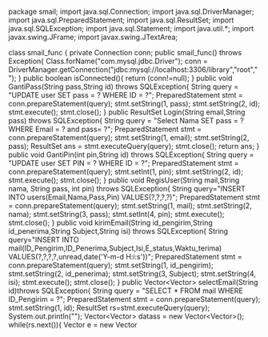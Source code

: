package smail;
import java.sql.Connection;
import java.sql.DriverManager;
import java.sql.PreparedStatement;
import java.sql.ResultSet;
import java.sql.SQLException;
import java.sql.Statement;
import java.util.*;
import javax.swing.JFrame;
import javax.swing.JTextArea;

class smail_func {
	private Connection conn;
	public smail_func() throws Exception{
		Class.forName("com.mysql.jdbc.Driver");
		conn = DriverManager.getConnection("jdbc:mysql://localhost:3306/library","root","");
	}
	public boolean isConnected(){
		return (conn!=null);
	}
	public void GantiPass(String pass,String id) throws SQLException{
		String query = "UPDATE user SET pass = ? WHERE ID = ?";
		PreparedStatement stmt = conn.prepareStatement(query);
		stmt.setString(1, pass);
		stmt.setString(2, id);
		stmt.execute();
		stmt.close();
	}
	public ResultSet Login(String email,String pass) throws SQLException{
		String query = "Select Nama SET pass = ? WHERE Email = ? and pass= ?";
		PreparedStatement stmt = conn.prepareStatement(query);
		stmt.setString(1, email);
		stmt.setString(2, pass);
		ResultSet ans = stmt.executeQuery(query);
		stmt.close();
		return ans;
	}
	public void GantiPin(int pin,String id) throws SQLException{
		String query = "UPDATE user SET PIN = ? WHERE ID = ?";
		PreparedStatement stmt = conn.prepareStatement(query);
		stmt.setInt(1, pin);
		stmt.setString(2, id);
		stmt.execute();
		stmt.close();
	}
	public void RegisUser(String mail,String nama, String pass, int pin) throws SQLException{
		String query="INSERT INTO users(Email,Nama,Pass,Pin) VALUES(?,?,?,?)";
		PreparedStatement stmt = conn.prepareStatement(query);
		stmt.setString(1, mail);
		stmt.setString(2, nama);
		stmt.setString(3, pass);
		stmt.setInt(4, pin);
		stmt.execute();
		stmt.close();
	}
	public void kirimEmail(String id_pengirim,String id_penerima,String Subject,String isi) throws SQLException{
		String query="INSERT INTO mail(ID_Pengirim,ID_Penerima,Subject,Isi,E_status,Waktu_terima) VALUES(?,?,?,?,unread,date('Y-m-d H:i:s'))";
		PreparedStatement stmt = conn.prepareStatement(query);
		stmt.setString(1, id_pengirim);
		stmt.setString(2, id_penerima);
		stmt.setString(3, Subject);
		stmt.setString(4, isi);
		stmt.execute();
		stmt.close();
	}
	public Vector<Vector<Object>> selectEmail(String id)throws SQLException{
		String query = "SELECT * FROM mail WHERE ID_Pengirim = ?";
		PreparedStatement stmt = conn.prepareStatement(query);
		stmt.setString(1, id);
		ResultSet rs=stmt.executeQuery(query);
		System.out.println("");
		Vector<Vector<Object>> datass = new Vector<Vector<Object>>();
		while(rs.next()){
			Vector<Object> e = new Vector<Object>();
			e.add(rs.getString("ID_Pengirim"));
			e.add(rs.getString("Subjects"));
			e.add(rs.getString("isi"));
			e.add(rs.getString("E_status"));
			e.add(rs.getString("Waktu_terima"));
			datass.add(e);
		}
		stmt.close();
		return datass;
	}
	public Vector<Vector<Object>> searchEmailInbox(String id)throws SQLException{
		String query = "SELECT * FROM books WHERE "
				+ "(ID_Pengirim = ?)or(ID_Pengirim = ?)or(ID_Pengirim = ?)or(ID_Pengirim = ?)or"
				+ "(Subject = ?)or(Subject = ?)or(Subject = ?)or(Subject = ?)or"
				+ "(isi = ?)or(isi = ?)or(isi = ?)or(isi = ?)";
		String search1 = "%"+id;
		String search2 = "%"+id+"%";
		String search3 = id+"%";
		String search4 = id;
		PreparedStatement stmt = conn.prepareStatement(query);
		stmt.setString(1, search1);
		stmt.setString(2, search2);
		stmt.setString(3, search3);
		stmt.setString(4, search4);
		stmt.setString(5, search1);
		stmt.setString(6, search2);
		stmt.setString(7, search3);
		stmt.setString(8, search4);
		stmt.setString(9, search1);
		stmt.setString(10, search2);
		stmt.setString(11, search3);
		stmt.setString(12, search4);
		ResultSet rs=stmt.executeQuery(query);
		System.out.println("");
		Vector<Vector<Object>> datass = new Vector<Vector<Object>>();
		while(rs.next()){
			Vector<Object> e = new Vector<Object>();
			e.add(rs.getString("ID_Pengirim"));
			e.add(rs.getString("Subjects"));
			e.add(rs.getString("isi"));
			e.add(rs.getString("E_status"));
			e.add(rs.getString("Waktu_terima"));
			datass.add(e);
		}
		stmt.close();
		return datass;
	}
	public Vector<Vector<Object>> searchEmailSent(String id)throws SQLException{
		String query = "SELECT * FROM books WHERE "
				+ "(ID_Penerima = ?)or(ID_Penerima = ?)or(ID_Penerima = ?)or(ID_Penerima = ?)or"
				+ "(Subject = ?)or(Subject = ?)or(Subject = ?)or(Subject = ?)or"
				+ "(isi = ?)or(isi = ?)or(isi = ?)or(isi = ?)";
		String search1 = "%"+id;
		String search2 = "%"+id+"%";
		String search3 = id+"%";
		String search4 = id;
		PreparedStatement stmt = conn.prepareStatement(query);
		stmt.setString(1, search1);
		stmt.setString(2, search2);
		stmt.setString(3, search3);
		stmt.setString(4, search4);
		stmt.setString(5, search1);
		stmt.setString(6, search2);
		stmt.setString(7, search3);
		stmt.setString(8, search4);
		stmt.setString(9, search1);
		stmt.setString(10, search2);
		stmt.setString(11, search3);
		stmt.setString(12, search4);
		ResultSet rs=stmt.executeQuery(query);
		System.out.println("");
		Vector<Vector<Object>> datass = new Vector<Vector<Object>>();
		while(rs.next()){
			Vector<Object> e = new Vector<Object>();
			e.add(rs.getString("ID_Penerima"));
			e.add(rs.getString("Subjects"));
			e.add(rs.getString("isi"));
			e.add(rs.getString("E_status"));
			e.add(rs.getString("Waktu_terima"));
			datass.add(e);
		}
		stmt.close();
		return datass;
	}
	public void hapus(String ID_Penerima,String Subjects,String isi,String ID_Pengirim) throws SQLException{
		String query = "DELETE FROM mail Where ID_Pengirim = ? and ID_Penerima = ?, and Subjects = ?, and isi = ?";
		PreparedStatement stmt = conn.prepareStatement(query);
		stmt.setString(1, ID_Pengirim);
		stmt.setString(2, ID_Penerima);
		stmt.setString(3, Subjects);
		stmt.setString(4, isi);
		stmt.execute();
	}
}
